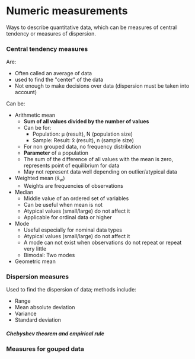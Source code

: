 # Numeric measurements
Ways to describe quantitative data, which can be measures of central tendency or measures of dispersion.

### **Central tendency measures**
Are:

- Often called an average of data
- used to find the "center" of the data
- Not enough to make decisions over data (dispersion must be taken into account)

Can be:

- Arithmetic mean
  - **Sum of all values divided by the number of values**
  - Can be for:
    - Population: µ (result), N (population size)
    - Sample: Result: x̄ (result), n (sample size)
  - For non grouped data, no frequency distribution
  - **Parameter** of a population
  - The sum of the difference of all values with the mean is zero, represents point of equilibrium for data
  - May not represent data well depending on outlier/atypical data
- Weighted mean (x̄<sub>w</sub>)
  - Weights are frequencies of observations
- Median
  - Middle value of an ordered set of variables
  - Can be useful when mean is not
  - Atypical values (small/large) do not affect it
  - Applicable for ordinal data or higher
- Mode
  - Useful especially for nominal data types
  - Atypical values (small/large) do not affect it
  - A mode can not exist when observations do not repeat or repeat very little
  - Bimodal: Two modes
- Geometric mean

### **Dispersion measures**
Used to find the dispersion of data; methods include:

- Range
- Mean absolute deviation
- Variance
- Standard deviation

#### *Chebyshev theorem and empirical rule*

### **Measures for gouped data**
